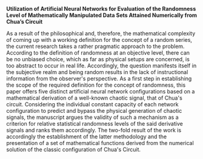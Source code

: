 **Utilization of Artificial Neural Networks for Evaluation of the Randomness Level of Mathematically Manipulated Data Sets Attained Numerically from Chua’s Circuit**


As a result of the philosophical and, therefore, the mathematical complexity of coming up with a working definition for the concept of a random series, the current research takes a rather pragmatic approach to the problem. According to the definition of randomness at an objective level, there can be no unbiased choice, which as far as physical setups are concerned, is too abstract to occur in real life. Accordingly, the question manifests itself in the subjective realm and being random results in the lack of instructional information from the observer's perspective. As a first step in establishing the scope of the required definition for the concept of randomness, this paper offers five distinct artificial neural network configurations based on a mathematical derivation of a well-known chaotic signal, that of Chua's circuit. Considering the individual constant capacity of each network configuration to predict and bypass the physical generation of chaotic signals, the manuscript argues the validity of such a mechanism as a criterion for relative statistical randomness levels of the said derivative signals and ranks them accordingly. The two-fold result of the work is accordingly the establishment of the latter methodology and the presentation of a set of mathematical functions derived from the numerical solution of the classic configuration of Chua's Circuit. 
